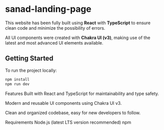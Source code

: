 # sanad-landing-page

This website has been fully built using **React** with **TypeScript** to ensure clean code and minimize the possibility of errors.

All UI components were created with **Chakra UI (v3)**, making use of the latest and most advanced UI elements available.

## Getting Started

To run the project locally:

```sh
npm install
npm run dev
```

Features
Built with React and TypeScript for maintainability and type safety.

Modern and reusable UI components using Chakra UI v3.

Clean and organized codebase, easy for new developers to follow.

Requirements
Node.js (latest LTS version recommended)
npm
